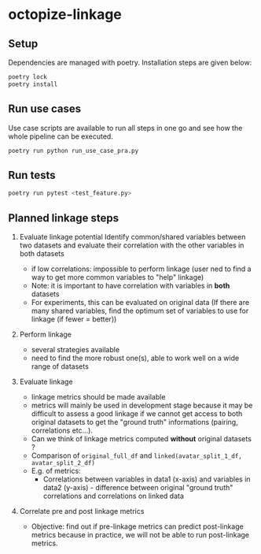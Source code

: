 # octopize-linkage

## Setup
Dependencies are managed with poetry. Installation steps are given below:

```bash
poetry lock
poetry install
```

## Run use cases

Use case scripts are available to run all steps in one go and see how the whole pipeline can be executed.

```bash
poetry run python run_use_case_pra.py
```

## Run tests 

```bash
poetry run pytest <test_feature.py>
```

## Planned linkage steps

1. Evaluate linkage potential
Identify common/shared variables between two datasets and evaluate their correlation with the other variables in both datasets
    - if low correlations: impossible to perform linkage (user ned to find a way to get more common variables to "help" linkage)
    - Note: it is important to have correlation with variables in **both** datasets
    - For experiments, this can be evaluated on original data
(If there are many shared variables, find the optimum set of variables to use for linkage (if fewer = better))
    
2. Perform linkage
    - several strategies available
    - need to find the more robust one(s), able to work well on a wide range of datasets

3. Evaluate linkage
    - linkage metrics should be made available
    - metrics will mainly be used in development stage because it may be difficult to assess a good linkage if we cannot get access to both original datasets to get the "ground truth" informations (pairing, correlations etc...).
    - Can we think of linkage metrics computed **without** original datasets ?
    - Comparison of `original_full_df` and `linked(avatar_split_1_df, avatar_split_2_df)`
    - E.g. of metrics:
        - Correlations between variables in data1 (x-axis) and variables in data2 (y-axis) - difference between original "ground truth" correlations and correlations on linked data

4. Correlate pre and post linkage metrics
    - Objective: find out if pre-linkage metrics can predict post-linkage metrics because in practice, we will not be able to run post-linkage metrics.

